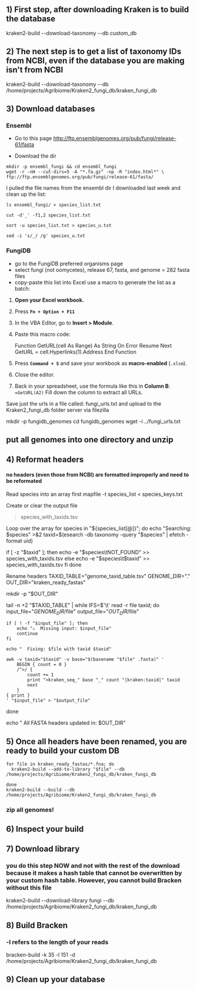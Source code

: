 ## 1) First step, after downloading Kraken is to build the database

kraken2-build --download-taxonomy --db custom_db

## 2) The next step is to get a list of taxonomy IDs from NCBI, even if the database you are making isn't from NCBI

kraken2-build --download-taxonomy --db /home/projects/Agribiome/Kraken2_fungi_db/kraken_fungi_db

## 3) Download databases 
### Ensembl 
- Go to this page http://ftp.ensemblgenomes.org/pub/fungi/release-61/fasta

- Download the dir
```
mkdir -p ensembl_fungi && cd ensembl_fungi
wget -r -nH --cut-dirs=5 -A "*.fa.gz" -np -R "index.html*" \
ftp://ftp.ensemblgenomes.org/pub/fungi/release-61/fasta/
```

I pulled the file names from the ensembl dir I downloaded last week and clean up the list:

```
ls ensembl_fungi/ > species_list.txt

cut -d'_' -f1,2 species_list.txt

sort -u species_list.txt > species_u.txt

sed -i 's/_/ /g' species_u.txt
```

### FungiDB

- go to the FungiDB preferred organisms page
- select fungi (not oomycetes), release 67, fasta, and genome = 282 fasta files
- copy-paste this list into Excel
 use a macro to generate the list as a batch: 
1. **Open your Excel workbook.**
    
2. Press **`Fn + Option + F11`**  
3. In the VBA Editor, go to **Insert > Module**.
    
4. Paste this macro code:
   
    Function GetURL(cell As Range) As String
    On Error Resume Next
    GetURL = cell.Hyperlinks(1).Address
End Function

    
5. Press **`Command + S`** and save your workbook as **macro-enabled** (`.xlsm`).
    
6. Close the editor.
    
7. Back in your spreadsheet, use the formula like this in **Column B**:
    `=GetURL(A2)`
    Fill down the column to extract all URLs.
    
Save just the urls in a file called: fungi_urls.txt and upload to the Kraken2_fungi_db folder server via filezilla

mkdir -p fungidb_genomes
cd fungidb_genomes
wget -i ../fungi_urls.txt

## put all genomes into one directory and unzip

## 4) Reformat headers
#### no headers (even those from NCBI) are formatted improperly and need to be reformated

Read species into an array first
mapfile -t species_list < species_keys.txt

Create or clear the output file
> species_with_taxids.tsv

Loop over the array
for species in "${species_list[@]}"; do
  echo "Searching: $species" >&2
  taxid=$(esearch -db taxonomy -query "$species" | efetch -format uid)

  if [ -z "$taxid" ]; then
    echo -e "$species\tNOT_FOUND" >> species_with_taxids.tsv
  else
    echo -e "$species\t$taxid" >> species_with_taxids.tsv
  fi
done

Rename headers
TAXID_TABLE="genome_taxid_table.tsv"
GENOME_DIR="."
OUT_DIR="kraken_ready_fastas"

mkdir -p "$OUT_DIR"

tail -n +2 "$TAXID_TABLE" | while IFS=$'\t' read -r file taxid; do
    input_file="$GENOME_DIR/$file"
    output_file="$OUT_DIR/$file"

    if [ ! -f "$input_file" ]; then
        echo "⚠️  Missing input: $input_file"
        continue
    fi

    echo "  Fixing: $file with taxid $taxid"

    awk -v taxid="$taxid" -v base="$(basename "$file" .fasta)" '
        BEGIN { count = 0 }
        /^>/ {
            count += 1
            print ">kraken_seq_" base "_" count "|kraken:taxid|" taxid
            next
        }
	{ print }
    ' "$input_file" > "$output_file"
done

echo "  All FASTA headers updated in: $OUT_DIR"


## 5) Once all headers have been renamed, you are ready to build your custom DB

```
for file in kraken_ready_fastas/*.fna; do
  kraken2-build --add-to-library "$file" --db /home/projects/Agribiome/Kraken2_fungi_db/kraken_fungi_db

done
kraken2-build --build --db /home/projects/Agribiome/Kraken2_fungi_db/kraken_fungi_db
```
### zip all genomes!

## 6) Inspect your build

## 7) Download library
### you do this step NOW and not with the rest of the download because it makes a hash table that cannot be overwritten by your custom hash table. However, you cannot build Bracken without this file
kraken2-build --download-library fungi --db /home/projects/Agribiome/Kraken2_fungi_db/kraken_fungi_db

## 8) Build Bracken
### -l refers to the length of your reads
bracken-build -k 35 -l 151 -d /home/projects/Agribiome/Kraken2_fungi_db/kraken_fungi_db

## 9) Clean up your database



